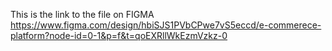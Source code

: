 This is the link to the file on FIGMA
https://www.figma.com/design/hbiSJS1PVbCPwe7vS5eccd/e-commerece-platform?node-id=0-1&p=f&t=qoEXRllWkEzmVzkz-0

